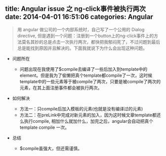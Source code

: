 title: Angular issue 之 ng-click事件被执行两次
date: 2014-04-01 16:51:06
categories: Angular
---
> 用 angular 做公司的一个内部系统时，自己写了一个公用的 Dialog directive, 但是遇到一个问题：注册到一个button上的ng-click事件上的方法莫名其妙的总是点击一次执行两次，都快把我郁闷死了，不过问题到最后总是能找到原因并且解决的。下面我就说下为什么会出现这种问题。

* 问题所在
  - 问题出现在我使用了$compile去编译了一些后加入到template中的element。但是我为了偷懒把真个template都compile了一次，这时候template中的一些元素等于被compile了两次，只要是被compile了两次的元素，在其上面注册事件都会被执行两次。

* 如何解决
  - 方法一：只compile后加入模板的元素(也就是没有编译过的元素)
  - 方法二：在preLink中完成对新元素的加入，因为这时候文章template都还么执行compile, 相加什么就加什么，加完之后，angular会自动把真个template compile 一次。

* 总结
  - $compile虽强大，但还需谨慎。



